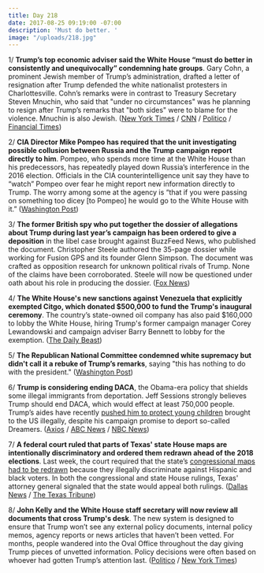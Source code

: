```yaml
---
title: Day 218
date: 2017-08-25 09:19:00 -07:00
description: 'Must do better. '
image: "/uploads/218.jpg"
---
```


1/ **Trump’s top economic adviser said the White House “must do better in consistently and unequivocally” condemning hate groups**. Gary Cohn, a prominent Jewish member of Trump’s administration, drafted a letter of resignation after Trump defended the white nationalist protesters in Charlottesville. Cohn’s remarks were in contrast to Treasury Secretary Steven Mnuchin, who said that "under no circumstances" was he planning to resign after Trump’s remarks that "both sides" were to blame for the violence. Mnuchin is also Jewish. ([New York Times](https://www.nytimes.com/2017/08/25/us/politics/gary-cohn-trump-charlottesville.html?_r=0) / [CNN](http://www.cnn.com/2017/08/25/politics/gary-cohn-trump-charlottesville/index.html) / [Politico](http://www.politico.com/story/2017/08/25/steve-mnuchin-charlottesville-242035) / [Financial Times](https://www.ft.com/content/b85beea2-8924-11e7-bf50-e1c239b45787))

2/ **CIA Director Mike Pompeo has required that the unit investigating possible collusion between Russia and the Trump campaign report directly to him**. Pompeo, who spends more time at the White House than his predecessors, has repeatedly played down Russia’s interference in the 2016 election. Officials in the CIA counterintelligence unit say they have to “watch” Pompeo over fear he might report new information directly to Trump. The worry among some at the agency is “that if you were passing on something too dicey \[to Pompeo\] he would go to the White House with it.” ([Washington Post](https://www.washingtonpost.com/world/national-security/at-cia-a-watchful-eye-on-mike-pompeo-the-presidents-ardent-ally/2017/08/24/18c1d716-7ed0-11e7-9d08-b79f191668ed_story.html))

3/ **The former British spy who put together the dossier of allegations about Trump during last year’s campaign has been ordered to give a deposition** in the libel case brought against BuzzFeed News, who published the document. Christopher Steele authored the 35-page dossier while working for Fusion GPS and its founder Glenn Simpson. The document was crafted as opposition research for unknown political rivals of Trump. None of the claims have been corroborated. Steele will now be questioned under oath about his role in producing the dossier. ([Fox News](http://www.foxnews.com/politics/2017/08/24/british-spy-behind-trump-dossier-ordered-to-give-deposition-in-buzzfeed-suit.html))

4/ **The White House's new sanctions against Venezuela that explicitly exempted Citgo, which donated $500,000 to fund the Trump's inaugural ceremony**. The country’s state-owned oil company has also paid $160,000 to lobby the White House, hiring Trump's former campaign manager Corey Lewandowski and campaign adviser Barry Bennett to lobby for the exemption. ([The Daily Beast](http://www.thedailybeast.com/donald-trump-just-gave-a-big-carve-out-to-citgo-an-oil-giant-repped-by-his-ex-aides))

5/ **The Republican National Committee condemned white supremacy but didn't call it a rebuke of Trump’s remarks**, saying "this has nothing to do with the president." ([Washington Post](https://www.washingtonpost.com/powerpost/rnc-set-to-condemn-white-supremacy-but-makes-no-mention-of-trumps-remarks/2017/08/25/cb8c56d2-899d-11e7-a50f-e0d4e6ec070a_story.html))

6/ **Trump is considering ending DACA**, the Obama-era policy that shields some illegal immigrants from deportation. Jeff Sessions strongly believes Trump should end DACA, which would effect at least 750,000 people. Trump’s aides have recently [pushed him to protect young children](https://whatthefuckjusthappenedtoday.com/2017/08/22/day-215/#4-trump%E2%80%99s-aides-are-pushing-him-to-p) brought to the US illegally, despite his campaign promise to deport so-called Dreamers. ([Axios](https://www.axios.com/trump-seriously-considering-ending-daca-2476724345.html) / [ABC News](http://abcnews.go.com/Politics/trump-leaning-ending-obama-era-immigration-program-undocumented/story?id=49414341) / [NBC News](https://www.nbcnews.com/politics/white-house/trump-likely-end-daca-immigrant-program-n796091))

7/ **A federal court ruled that parts of Texas' state House maps are intentionally discriminatory and ordered them redrawn ahead of the 2018 elections**. Last week, the court required that the state’s [congressional maps had to be redrawn](https://whatthefuckjusthappenedtoday.com/2017/08/16/day-209/#12-a-panel-of-federal-judges-ruled-t) because they illegally discriminate against Hispanic and black voters. In both the congressional and state House rulings, Texas' attorney general signaled that the state would appeal both rulings. ([Dallas News](https://www.dallasnews.com/news/politics/2017/08/24/federal-court-rules-texas-statehouse-maps-intentionally-discriminatory-orders-districts-redrawn) / [The Texas Tribune](https://www.texastribune.org/2017/08/24/federal-court-ruling-texas-house-map/))

8/ **John Kelly and the White House staff secretary will now review all documents that cross Trump's desk**. The new system is designed to ensure that Trump won’t see any external policy documents, internal policy memos, agency reports or news articles that haven’t been vetted. For months, people wandered into the Oval Office throughout the day giving Trump pieces of unvetted information. Policy decisions were often based on whoever had gotten Trump’s attention last. ([Politico](http://www.politico.com/story/2017/08/24/john-kelly-trump-control-241967) / [New York Times](https://www.nytimes.com/2017/08/24/us/politics/trump-white-house-kelly-memos.html))